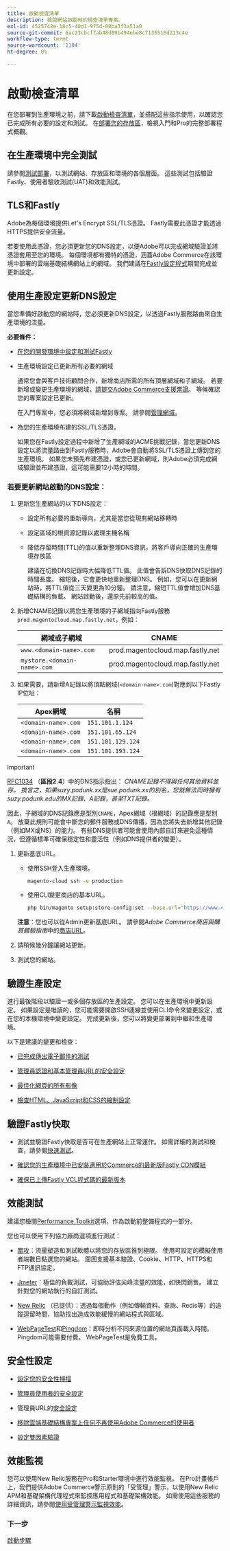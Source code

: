 ```yaml
---
title: 啟動檢查清單
description: 檢閱網站啟動時的檢查清單專案。
exl-id: 4525742e-18c5-40d1-975d-00ba3f3a51a0
source-git-commit: 6ac23cbcf7ab48d09b494ebe8c7136518d213c4e
workflow-type: tm+mt
source-wordcount: '1104'
ht-degree: 0%

---
```


# 啟動檢查清單

在您部署到生產環境之前，請下載[啟動檢查清單](../../assets/adobe-commerce-cloud-prelaunch-checklist.pdf)，並搭配這些指示使用，以確認您已完成所有必要的設定和測試。 在[部署您的存放區](../deploy/staging-production.md)，檢視入門和Pro的完整部署程式概觀。

## 在生產環境中完全測試

請參閱[測試部署](../test/staging-and-production.md)，以測試網站、存放區和環境的各個層面。 這些測試包括驗證Fastly、使用者驗收測試(UAT)和效能測試。

## TLS和Fastly

Adobe為每個環境提供Let&#39;s Encrypt SSL/TLS憑證。 Fastly需要此憑證才能透過HTTPS提供安全流量。

若要使用此憑證，您必須更新您的DNS設定，以便Adobe可以完成網域驗證並將憑證套用至您的環境。 每個環境都有獨特的憑證，涵蓋Adobe Commerce在該環境中部署的雲端基礎結構網站上的網域。 我們建議在[Fastly設定程式](../cdn/fastly-configuration.md)期間完成並更新設定。

## 使用生產設定更新DNS設定

當您準備好啟動您的網站時，您必須更新DNS設定，以透過Fastly服務路由來自生產環境的流量。

**必要條件：**

- [在您的開發環境中設定和測試Fastly](../cdn/fastly-configuration.md#)

- 生產環境設定已更新所有必要的網域

  通常您會與客戶技術顧問合作，新增商店所需的所有頂層網域和子網域。 若要新增或變更生產環境的網域，[請提交Adobe Commerce支援票證](https://support.magento.com/hc/en-us/articles/360019088251)。 等候確認您的專案設定已更新。

  在入門專案中，您必須將網域新增到專案。 請參閱[管理網域](../cdn/fastly-custom-cache-configuration.md#manage-domains)。

- 為您的生產環境布建的SSL/TLS憑證。

  如果您在Fastly設定過程中新增了生產網域的ACME挑戰記錄，當您更新DNS設定以將流量路由到Fastly服務時，Adobe會自動將SSL/TLS憑證上傳到您的生產環境。 如果您未預先布建憑證，或您已更新網域，則Adobe必須完成網域驗證並布建憑證，這可能需要12小時的時間。

### 若要更新網站啟動的DNS設定：

1. 更新您生產網站的以下DNS設定：

   - 設定所有必要的重新導向，尤其是當您從現有網站移轉時

   - 設定區域的根資源記錄以處理主機名稱

   - 降低存留時間(TTL)的值以重新整理DNS資訊，將客戶導向正確的生產環境存放區

     建議在切換DNS記錄時大幅降低TTL值。 此值會告訴DNS快取DNS記錄的時間長度。 縮短後，它會更快地重新整理DNS。 例如，您可以在更新網站時，將TTL值從三天變更為10分鐘。 請注意，縮短TTL值會增加DNS基礎結構的負載。 網站啟動後，還原先前較高的值。


1. 新增CNAME記錄以將您生產環境的子網域指向Fastly服務`prod.magentocloud.map.fastly.net`，例如：

   | 網域或子網域 | CNAME |
   | ----------------------- | -------------------------------- |
   | `www.<domain-name>.com` | prod.magentocloud.map.fastly.net |
   | `mystore.<domain-name>.com` | prod.magentocloud.map.fastly.net |

1. 如果需要，請新增A記錄以將頂點網域(`<domain-name>.com`)對應到以下Fastly IP位址：

   | Apex網域 | 名稱 |
   | --------------- | ----------------- |
   | `<domain-name>.com` | `151.101.1.124` |
   | `<domain-name>.com` | `151.101.65.124` |
   | `<domain-name>.com` | `151.101.129.124` |
   | `<domain-name>.com` | `151.101.193.124` |

>[!IMPORTANT]
>
>[RFC1034](https://www.rfc-editor.org/rfc/rfc1912) （**區段2.4**）中的DNS指示指出：
>_CNAME記錄不得與任何其他資料並存。 換言之，如果suzy.podunk.xx是sue.podunk.xx的別名，您就無法同時擁有suzy.podunk.edu的MX記錄、A記錄，甚至TXT記錄。_
>
>因此，子網域的DNS記錄應是型別`CNAME`，Apex網域（根網域）的記錄應是型別`A`。 放棄此規則可能會中斷您的郵件服務或DNS傳播，因為您將失去新增其他記錄（例如MX或NS）的能力。 有些DNS提供者可能會使用內部自訂來避免這種情況，但遵循標準可確保穩定性和靈活性（例如DNS提供者的變更）。

1. 更新基底URL。

   - 使用SSH登入生產環境。

     ```bash
     magento-cloud ssh -e production
     ```

   - 使用CLI變更商店的基本URL。

     ```bash
     php bin/magento setup:store-config:set --base-url="https://www.<domain-name>.com/"
     ```

   **注意**：您也可以從Admin更新基底URL。 請參閱&#x200B;_Adobe Commerce商店與購買體驗指南_&#x200B;中的[商店URL](https://experienceleague.adobe.com/docs/commerce-admin/stores-sales/site-store/store-urls.html)。

1. 請稍候幾分鐘讓網站更新。

1. 測試您的網站。

## 驗證生產設定

進行最後階段以驗證一或多個存放區的生產設定。 您可以在生產環境中更新設定。 如果設定是唯讀的，您可能需要開啟SSH連線並使用CLI命令來變更設定，或在您的本機環境中變更設定。 完成更新後，您可以將變更部署到中繼和生產環境。

以下是建議的變更和檢查：

- [已完成傳出電子郵件的測試](../project/outgoing-emails.md)

- [管理員認證和基本管理員URL的安全設定](https://experienceleague.adobe.com/en/docs/commerce-admin/systems/security/security-admin)

- [最佳化網頁的所有影像](../cdn/fastly-image-optimization.md)

- [檢查HTML、JavaScript和CSS的縮制設定](../deploy/static-content.md)

## 驗證Fastly快取

- 測試並驗證Fastly快取是否可在生產網站上正常運作。 如需詳細的測試和檢查，請參閱[快速測試](../test/staging-and-production.md#check-fastly-caching)。

- [確認您的生產環境中已安裝適用於Commerce的最新版Fastly CDN模組](../cdn/fastly-configuration.md#upgrade-the-fastly-module)

- [確保已上傳Fastly VCL程式碼的最新版本](../cdn/fastly-configuration.md#upload-vcl-to-fastly)

## 效能測試

建議您檢閱[Performance Toolkit](https://github.com/magento/magento2/tree/2.4/setup/performance-toolkit)選項，作為啟動前整備程式的一部分。

您也可以使用下列協力廠商選項進行測試：

- [圍攻](https://www.joedog.org/siege-home/)：流量塑造和測試軟體以將您的存放區推到極限。 使用可設定的模擬使用者端數目點選您的網站。 圍困支援基本驗證、Cookie、HTTP、HTTPS和FTP通訊協定。

- [Jmeter](https://jmeter.apache.org/)：極佳的負載測試，可協助評估尖峰流量的效能，如快閃銷售。 建立針對您的網站執行的自訂測試。

- [New Relic](https://support.newrelic.com/s/) （已提供）：透過每個動作（例如傳輸資料、查詢、Redis等）的追蹤逗留時間，協助找出造成效能緩慢的網站程式與區域。

- [WebPageTest](https://www.webpagetest.org/)和[Pingdom](https://www.pingdom.com/)：即時分析不同來源位置的網站頁面載入時間。 Pingdom可能需要付費。 WebPageTest是免費工具。

## 安全性設定

- [設定您的安全性掃描](overview.md#set-up-the-security-scan-tool)

- [管理員使用者的安全設定](https://experienceleague.adobe.com/en/docs/commerce-admin/systems/security/security-admin)

- 管理員URL的[安全設定](https://experienceleague.adobe.com/en/docs/commerce-admin/stores-sales/site-store/store-urls#use-a-custom-admin-url)

- [移除雲端基礎結構專案上任何不再使用Adobe Commerce的使用者](../project/user-access.md)

- [設定雙因素驗證](https://developer.adobe.com/commerce/testing/functional-testing-framework/two-factor-authentication/)

## 效能監視

您可以使用New Relic服務在Pro和Starter環境中進行效能監視。 在Pro計畫帳戶上，我們提供Adobe Commerce警示原則的「受管理」警示，以使用New Relic APM和基礎架構代理程式來監控應用程式和基礎架構效能。 如需使用這些服務的詳細資訊，請參閱[使用受管理警示監視效能](../monitor/investigate-performance.md#monitor-performance-with-managed-alerts)。

### 下一步

[啟動步驟](steps.md)
